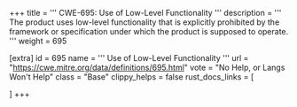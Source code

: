 +++
title = '''
CWE-695: Use of Low-Level Functionality
'''
description	= '''
The product uses low-level functionality that is explicitly prohibited by the framework or specification under which the product is supposed to operate.
'''
weight = 695

[extra]
id = 695
name = '''
Use of Low-Level Functionality
'''
url = "https://cwe.mitre.org/data/definitions/695.html"
vote = "No Help, or Langs Won't Help"
class = "Base"
clippy_helps = false
rust_docs_links = [
	
]
+++
